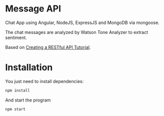 # Message API

Chat App using Angular, NodeJS, ExpressJS and MongoDB via mongoose.

The chat messages are analyzed by Watson Tone Analyzer to extract sentiment. 

Based on [Creating a RESTful API Tutorial](http://adrianmejia.com/blog/2014/10/01/creating-a-restful-api-tutorial-with-nodejs-and-mongodb/).

# Installation

You just need to install dependencies:

```bash
npm install
```

And start the program

```bash
npm start
```

